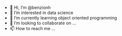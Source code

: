 - 👋 Hi, I’m @benzionh
- 👀 I’m interested in data science 
- 🌱 I’m currently learning object oriented programming 
- 💞️ I’m looking to collaborate on ...
- 📫 How to reach me ...

<!---
benzionh/benzionh is a ✨ special ✨ repository because its `README.md` (this file) appears on your GitHub profile.
You can click the Preview link to take a look at your changes.
--->
